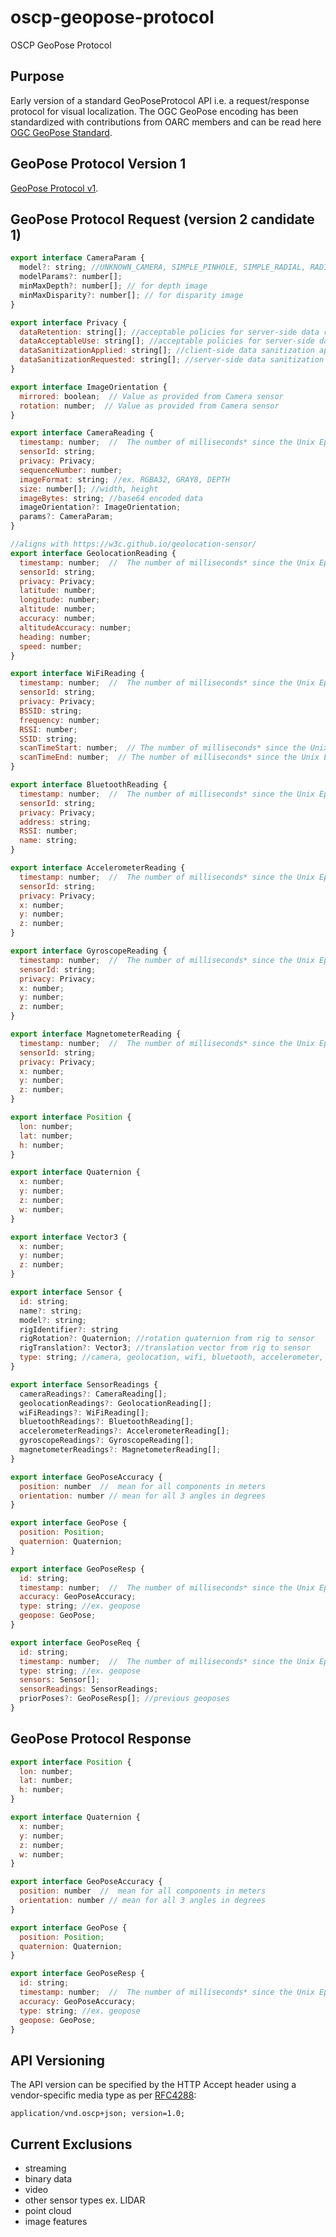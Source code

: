 # oscp-geopose-protocol
OSCP GeoPose Protocol

## Purpose

Early version of a standard GeoPoseProtocol API i.e. a request/response protocol for visual localization. The OGC GeoPose encoding has been standardized with contributions from OARC members and can be read here [OGC GeoPose Standard]([https://www.ogc.org/projects/groups/geoposeswg](https://docs.ogc.org/is/21-056r11/21-056r11.html)).



## GeoPose Protocol Version 1

[GeoPose Protocol v1](protocolv1.md).


## GeoPose Protocol Request (version 2 candidate 1)


```js
export interface CameraParam {
  model?: string; //UNKNOWN_CAMERA, SIMPLE_PINHOLE, SIMPLE_RADIAL, RADIAL, PINHOLE, OPENCV, FULL_OPENCV
  modelParams?: number[];
  minMaxDepth?: number[]; // for depth image
  minMaxDisparity?: number[]; // for disparity image
}

export interface Privacy {
  dataRetention: string[]; //acceptable policies for server-side data retention
  dataAcceptableUse: string[]; //acceptable policies for server-side data use
  dataSanitizationApplied: string[]; //client-side data sanitization applied
  dataSanitizationRequested: string[]; //server-side data sanitization requested
}

export interface ImageOrientation {
  mirrored: boolean;  // Value as provided from Camera sensor
  rotation: number;  // Value as provided from Camera sensor
}

export interface CameraReading {
  timestamp: number;  //  The number of milliseconds* since the Unix Epoch.
  sensorId: string;
  privacy: Privacy; 
  sequenceNumber: number;
  imageFormat: string; //ex. RGBA32, GRAY8, DEPTH
  size: number[]; //width, height
  imageBytes: string; //base64 encoded data
  imageOrientation?: ImageOrientation; 
  params?: CameraParam;
}

//aligns with https://w3c.github.io/geolocation-sensor/
export interface GeolocationReading {
  timestamp: number;  //  The number of milliseconds* since the Unix Epoch.
  sensorId: string;
  privacy: Privacy; 
  latitude: number;
  longitude: number;
  altitude: number;
  accuracy: number;
  altitudeAccuracy: number;
  heading: number;
  speed: number;
}

export interface WiFiReading {
  timestamp: number;  //  The number of milliseconds* since the Unix Epoch.
  sensorId: string;
  privacy: Privacy; 
  BSSID: string;
  frequency: number;
  RSSI: number;
  SSID: string;
  scanTimeStart: number;  // The number of milliseconds* since the Unix Epoch.
  scanTimeEnd: number;  // The number of milliseconds* since the Unix Epoch.
}

export interface BluetoothReading {
  timestamp: number;  //  The number of milliseconds* since the Unix Epoch.
  sensorId: string;
  privacy: Privacy; 
  address: string;
  RSSI: number;
  name: string;
}

export interface AccelerometerReading {
  timestamp: number;  //  The number of milliseconds* since the Unix Epoch.
  sensorId: string;
  privacy: Privacy; 
  x: number;
  y: number;
  z: number;
}

export interface GyroscopeReading {
  timestamp: number;  //  The number of milliseconds* since the Unix Epoch.
  sensorId: string;
  privacy: Privacy; 
  x: number;
  y: number;
  z: number;
}

export interface MagnetometerReading {
  timestamp: number;  //  The number of milliseconds* since the Unix Epoch.
  sensorId: string;
  privacy: Privacy; 
  x: number;
  y: number;
  z: number;
}

export interface Position {
  lon: number;
  lat: number;
  h: number;
}

export interface Quaternion {
  x: number;
  y: number;
  z: number;
  w: number;
}

export interface Vector3 {
  x: number;
  y: number;
  z: number;
}

export interface Sensor {
  id: string;
  name?: string;
  model?: string;
  rigIdentifier?: string
  rigRotation?: Quaternion; //rotation quaternion from rig to sensor
  rigTranslation?: Vector3; //translation vector from rig to sensor
  type: string; //camera, geolocation, wifi, bluetooth, accelerometer, gyroscope, magnetometer
}

export interface SensorReadings {
  cameraReadings?: CameraReading[];
  geolocationReadings?: GeolocationReading[];
  wiFiReadings?: WiFiReading[];
  bluetoothReadings?: BluetoothReading[];
  accelerometerReadings?: AccelerometerReading[];
  gyroscopeReadings?: GyroscopeReading[];
  magnetometerReadings?: MagnetometerReading[];
}

export interface GeoPoseAccuracy {
  position: number  //  mean for all components in meters
  orientation: number // mean for all 3 angles in degrees
}

export interface GeoPose {
  position: Position;
  quaternion: Quaternion;
}

export interface GeoPoseResp {
  id: string;
  timestamp: number;  //  The number of milliseconds* since the Unix Epoch.
  accuracy: GeoPoseAccuracy;
  type: string; //ex. geopose
  geopose: GeoPose; 
}

export interface GeoPoseReq {
  id: string;
  timestamp: number;  //  The number of milliseconds* since the Unix Epoch.
  type: string; //ex. geopose
  sensors: Sensor[];
  sensorReadings: SensorReadings;
  priorPoses?: GeoPoseResp[]; //previous geoposes
}
```

## GeoPose Protocol Response


```js
export interface Position {
  lon: number;
  lat: number;
  h: number;
}

export interface Quaternion {
  x: number;
  y: number;
  z: number;
  w: number;
}

export interface GeoPoseAccuracy {
  position: number  //  mean for all components in meters
  orientation: number // mean for all 3 angles in degrees
}

export interface GeoPose {
  position: Position;
  quaternion: Quaternion;
}

export interface GeoPoseResp {
  id: string;
  timestamp: number;  //  The number of milliseconds* since the Unix Epoch.
  accuracy: GeoPoseAccuracy;
  type: string; //ex. geopose
  geopose: GeoPose; 
}
```

## API Versioning

The API version can be specified by the HTTP Accept header using a vendor-specific media type as per [RFC4288](https://tools.ietf.org/html/rfc4288):

```
application/vnd.oscp+json; version=1.0;
```

## Current Exclusions

- streaming
- binary data
- video
- other sensor types ex. LIDAR
- point cloud
- image features

